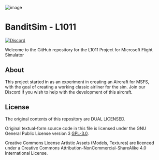 ![image](https://user-images.githubusercontent.com/20840437/120086778-946d3f80-c0ea-11eb-9435-4483f3c2ba14.png)

# BanditSim - L1011
[![Discord](https://img.shields.io/discord/833308459579605012?color=6A7EC2&label=&logo=discord&logoColor=ffffff)](https://discord.gg/NXeENnrRu9)


Welcome to the GitHub repository for the L1011 Project for Microsoft Flight Simulator


## About

This project started in as an experiment in creating an Aircraft for MSFS, with the goal of creating a working classic airliner for the sim.
Join our Discord if you wish to help with the development of this aircraft.


## License

The original contents of this repository are DUAL LICENSED.

Original textual-form source code in this file is licensed under the GNU General Public License version 3 [GPL-3.0](https://choosealicense.com/licenses/gpl-3.0/).

Creative Commons License Artistic Assets (Models, Textures) are licenced under a Creative Commons Attribution-NonCommercial-ShareAlike 4.0 International License.
